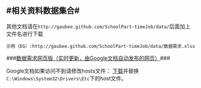 #相关资料数据集合#
-----------------
其他文档请在``` http://gaubee.github.com/SchoolPart-timeJob/data/ ```后面加上文件名进行下载
```
示例（EG）:http://gaubee.github.com/SchoolPart-timeJob/data/数据需求.xlsx
```

###[数据需求网页版（实时更新，由Google文档自动发布的网页）](https://docs.google.com/spreadsheet/pub?key=0AkuxvG4ejitidEtCMTVBQnBaTnJlZ0N0dENCWHlla1E&gid=0)###

Google文档如果访问不到请修改hosts文件：
   [下载](http://gaubee.github.com/SchoolPart-timeJob/data/hosts)并替换``` C:\Windows\System32\Drivers\Etc ```下的host文件。

